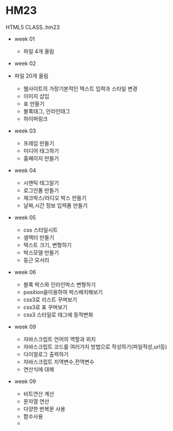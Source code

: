 # HM23
HTML5 CLASS..hm23

- week 01
  - 파일 4개 올림
  
 - week 02
  - 파일 20개 올림 
    - 웹사이트의 가장기본적인 텍스트 입력과 스타일 변경 
     - 이미지 삽입 
     - 표 만들기
     - 블록태그, 인라인태그
     - 하이퍼링크
  
- week 03
  - 프레임 만들기
  - 미디어 태그하기
  - 홈페이지 만들기
  
  
 - week 04
   - 시맨틱 태그알기
   - 로그인폼 만들기
   - 체크박스/라디오 박스 만들기 
   - 날짜,시간 정보 입력폼 만들기
   
   
 - week 05
   - css 스타일시트
   - 셀렉터 만들기
   - 텍스트 크기, 변형하기
   - 박스모델 만들기
   - 둥근 모서리 
   
 - week 06  
   - 블록 박스와 인라인박스 변형하기  
   - position을이용하여 박스배치해보기  
   - css3로 리스트 꾸며보기 
   - css3로 표 꾸며보기 
   - css3 스타일로 태그에 동적변화 
  
 - week 09
   - 자바스크립트 언어의 역할과 위치
   - 자바스크립트 코드를 여러가지 방법으로 작성하기(파일적성,url등)
   - 다이얼로그 출력하기
   - 자바스크립트 지역변수,전역변수
   - 연산식에 대해

- week 09
   - 비트연산 계산
   - 문자열 연산
   - 다양한 반복문 사용
   - 함수사용
   - 
  
  
  
  
